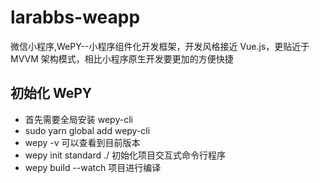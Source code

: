 # larabbs-weapp
 微信小程序,WePY--小程序组件化开发框架，开发风格接近 Vue.js，更贴近于 MVVM 架构模式，相比小程序原生开发要更加的方便快捷

## 初始化 WePY 
- 首先需要全局安装 wepy-cli
- sudo yarn global add wepy-cli
- wepy -v 可以查看到目前版本
- wepy init standard ./  初始化项目交互式命令行程序
- wepy build --watch 项目进行编译